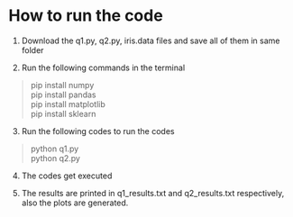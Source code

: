 # How to run the code

1. Download the q1.py, q2.py, iris.data files and save all of them in same folder

2. Run the following commands in the terminal

> pip install numpy<br />
> pip install pandas<br />
> pip install matplotlib<br />
> pip install sklearn

3. Run the following codes to run the codes

> python q1.py<br />
> python q2.py

4. The codes get executed

5. The results are printed in q1_results.txt and q2_results.txt respectively, also the plots are generated.
